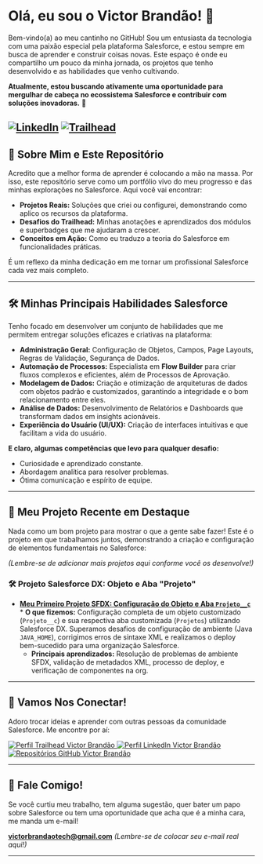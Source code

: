 # Olá, eu sou o Victor Brandão! 👋

Bem-vindo(a) ao meu cantinho no GitHub! Sou um entusiasta da tecnologia com uma paixão especial pela plataforma Salesforce, e estou sempre em busca de aprender e construir coisas novas. Este espaço é onde eu compartilho um pouco da minha jornada, os projetos que tenho desenvolvido e as habilidades que venho cultivando.

**Atualmente, estou buscando ativamente uma oportunidade para mergulhar de cabeça no ecossistema Salesforce e contribuir com soluções inovadoras.** 🚀

[![LinkedIn](https://img.shields.io/badge/LinkedIn-Victor%20Brandão-0077B5?style=for-the-badge&logo=linkedin)](https://linkedin.com/in/victorbrandaao)
[![Trailhead](https://img.shields.io/badge/Trailhead-Victor%20Brandão-1798C1?style=for-the-badge&logo=salesforce)](https://www.salesforce.com/trailblazer/victorbrandaao)
---

## 🎯 Sobre Mim e Este Repositório

Acredito que a melhor forma de aprender é colocando a mão na massa. Por isso, este repositório serve como um portfólio vivo do meu progresso e das minhas explorações no Salesforce. Aqui você vai encontrar:

-   **Projetos Reais:** Soluções que criei ou configurei, demonstrando como aplico os recursos da plataforma.
-   **Desafios do Trailhead:** Minhas anotações e aprendizados dos módulos e superbadges que me ajudaram a crescer.
-   **Conceitos em Ação:** Como eu traduzo a teoria do Salesforce em funcionalidades práticas.

É um reflexo da minha dedicação em me tornar um profissional Salesforce cada vez mais completo.

---

## 🛠️ Minhas Principais Habilidades Salesforce

Tenho focado em desenvolver um conjunto de habilidades que me permitem entregar soluções eficazes e criativas na plataforma:

* **Administração Geral:** Configuração de Objetos, Campos, Page Layouts, Regras de Validação, Segurança de Dados.
* **Automação de Processos:** Especialista em **Flow Builder** para criar fluxos complexos e eficientes, além de Processos de Aprovação.
* **Modelagem de Dados:** Criação e otimização de arquiteturas de dados com objetos padrão e customizados, garantindo a integridade e o bom relacionamento entre eles.
* **Análise de Dados:** Desenvolvimento de Relatórios e Dashboards que transformam dados em insights acionáveis.
* **Experiência do Usuário (UI/UX):** Criação de interfaces intuitivas e que facilitam a vida do usuário.

**E claro, algumas competências que levo para qualquer desafio:**
* Curiosidade e aprendizado constante.
* Abordagem analítica para resolver problemas.
* Ótima comunicação e espírito de equipe.

---

## 🚀 Meu Projeto Recente em Destaque

Nada como um bom projeto para mostrar o que a gente sabe fazer! Este é o projeto em que trabalhamos juntos, demonstrando a criação e configuração de elementos fundamentais no Salesforce:

*(Lembre-se de adicionar mais projetos aqui conforme você os desenvolve!)*

### 🛠️ Projeto Salesforce DX: Objeto e Aba "Projeto"

-   [**Meu Primeiro Projeto SFDX: Configuração do Objeto e Aba `Projeto__c`**](./meu-projeto-sfdx/README.md) * **O que fizemos:** Configuração completa de um objeto customizado (`Projeto__c`) e sua respectiva aba customizada (`Projetos`) utilizando Salesforce DX. Superamos desafios de configuração de ambiente (Java `JAVA_HOME`), corrigimos erros de sintaxe XML e realizamos o deploy bem-sucedido para uma organização Salesforce.
    * **Principais aprendizados:** Resolução de problemas de ambiente SFDX, validação de metadados XML, processo de deploy, e verificação de componentes na org.

---

## 🤝 Vamos Nos Conectar!

Adoro trocar ideias e aprender com outras pessoas da comunidade Salesforce. Me encontre por aí:

<p align="left">
  <a href="https://www.salesforce.com/trailblazer/victorbrandaao" target="_blank">
    <img src="https://img.shields.io/badge/Trailhead-Victor%20Brandão-1798C1?style=for-the-badge&logo=salesforce&logoColor=white" alt="Perfil Trailhead Victor Brandão" />
  </a>
  <a href="https://linkedin.com/in/victorbrandaao" target="_blank">
    <img src="https://img.shields.io/badge/LinkedIn-Victor%20Brandão-0077B5?style=for-the-badge&logo=linkedin&logoColor=white" alt="Perfil LinkedIn Victor Brandão" />
  </a>
  <a href="https://github.com/victorbrandaao?tab=repositories" target="_blank">
    <img src="https://img.shields.io/badge/GitHub-Meus%20Repositórios-181717?style=for-the-badge&logo=github&logoColor=white" alt="Repositórios GitHub Victor Brandão" />
  </a>
</p>

---

## 📧 Fale Comigo!

Se você curtiu meu trabalho, tem alguma sugestão, quer bater um papo sobre Salesforce ou tem uma oportunidade que acha que é a minha cara, me manda um e-mail!

**victorbrandaotech@gmail.com**
*(Lembre-se de colocar seu e-mail real aqui!)*

---
